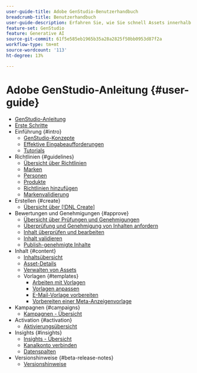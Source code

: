 ```yaml
---
user-guide-title: Adobe GenStudio-Benutzerhandbuch
breadcrumb-title: Benutzerhandbuch
user-guide-description: Erfahren Sie, wie Sie schnell Assets innerhalb der Marke finden und generieren, Varianten erstellen und Erlebnisse basierend auf Einblicken in die Inhaltsleistung in Echtzeit optimieren können.
feature-set: GenStudio
feature: Generative AI
source-git-commit: 61f5e585eb1965b35a28a2825f50bb0953d87f2a
workflow-type: tm+mt
source-wordcount: '113'
ht-degree: 13%

---
```



# Adobe GenStudio-Anleitung {#user-guide}

+ [GenStudio-Anleitung](home.md)
+ [Erste Schritte](get-started.md)
+ Einführung {#intro}
   + [GenStudio-Konzepte](concepts.md)
   + [Effektive Eingabeaufforderungen](effective-prompts.md)
   + [Tutorials](https://experienceleague.adobe.com/docs/genstudio/learning/tutorials.html)
+ Richtlinien {#guidelines}
   + [Übersicht über Richtlinien](guidelines/overview.md)
   + [Marken](guidelines/brands.md)
   + [Personen](guidelines/personas.md)
   + [Produkte](guidelines/products.md)
   + [Richtlinien hinzufügen](guidelines/add-guidelines.md)
   + [Markenvalidierung](guidelines/brand-validation.md)
+ Erstellen {#create}
   + [Übersicht über [!DNL Create]](create/overview.md)
+ Bewertungen und Genehmigungen {#approve}
   + [Übersicht über Prüfungen und Genehmigungen](approvals/overview.md)
   + [Überprüfung und Genehmigung von Inhalten anfordern](approvals/request-review.md)
   + [Inhalt überprüfen und bearbeiten](approvals/review-and-edit.md)
   + [Inhalt validieren](approvals/approve-content.md)
   + [Publish-genehmigte Inhalte](approvals/publish-content.md)
+ Inhalt {#content}
   + [Inhaltsübersicht](content/overview.md)
   + [Asset-Details](content/asset-details.md)
   + [Verwalten von Assets](content/manage-assets.md)
   + Vorlagen {#templates}
      + [Arbeiten mit Vorlagen](content/use-templates.md)
      + [Vorlagen anpassen](content/customize-template.md)
      + [E-Mail-Vorlage vorbereiten](content/email-template.md)
      + [Vorbereiten einer Meta-Anzeigenvorlage](content/meta-template.md)
+ Kampagnen {#campaigns}
   + [Kampagnen - Übersicht](campaigns/overview.md)
+ Activation {#activation}
   + [Aktivierungsübersicht](activation/overview.md)
+ Insights {#insights}
   + [Insights - Übersicht](insights/overview.md)
   + [Kanalkonto verbinden](insights/connect-channel.md)
   + [Datenspalten](insights/data-columns.md)
+ Versionshinweise {#beta-release-notes}
   + [Versionshinweise](beta-release-notes.md)

